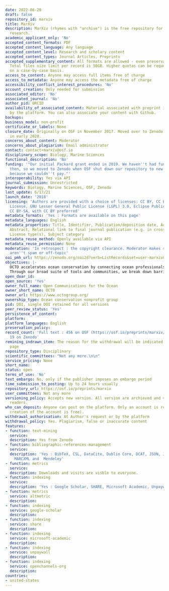 ```yaml
---
date: 2022-06-20
draft: false
repository_id: marxiv
title: MarXiv
description: MarXiv (rhymes with "archive") is the free repository for ocean and marine-climate
  research.
academic_applicant_only: 'No'
accepted_content_formats: PDF
accepted_content_language: Any language
accepted_content_level: Research and scholary content
accepted_content_types: Journal Articles, Preprints
accepted_supplementary_content: All formats are allowed - even preservation unfriendly.
  Total files size limit per record is 50GB. Higher quotas can be requested and granted
  on a case-by-case basis.
access_to_content: Anyone may access full items free of charge
access_to_metadata: Anyone may access the metadata free of charge
accessibility_conflict_interest_procedures: 'No'
account_creation: Only needed for submission
associated_editor: 'No'
associated_journal: 'No'
author_pid: ORCID
availability_of_associated_content: Material associated with preprint is hosted also
  by the platform. You can also associate your content with Github.
backups:
business_model: non-profit
certificate_or_labels: None
closure_date: Originally on OSF in November 2017. Moved over to Zenodo permanently
  in early 2020.
concerns_about_content: Moderator
concerns_about_plagiarism: Email administrator
contact: contact+marxiv@osf.io
disciplinary_scope: Biology, Marine Sciences
functional_description: 'No'
funding: '"Our initial Packard grant ended in 2019. We haven''t had funding since
  then, so we moved to Zenodo when OSF shut down our repository to new submissions
  because we couldn''t pay."'
interoperability: Yes via API
journal_submission: Unrestricted
keywords: Biology, Marine Sciences, OSF, Zenodo
last_update: 6/17/21
launch_date: '2018'
licensing: 'Authors are provided with a choice of licenses: CC BY, CC BY-NC-ND, No
  License, GNU Lesser General Public License (LGPL) 3.0, Eclipse Public License 1.0,
  CC BY-SA, with CC BY preferred'
metadata_formats: 'Yes : Formats are available on this page'
metadata_languages: English
metadata_properties: Title, Identifier, Publication/deposition date, Author name(s),
  Abstract, Relational link to final journal publication (e.g. in crossref metadata),
  License type(s), Subject category
metadata_reuse_method: Openly available via API
metadata_reuse_permission: None
moderation: 'In retrospect : the copyright clearance. Moderator makes sure things
  aren''t spam or off-topic'
oai_pmh_url: https://zenodo.org/oai2d?verb=ListRecords&set=user-marxiv&metadataPrefix=oai_dc
objectives: |-
  OCTO accelerates ocean conservation by connecting ocean professionals to the knowledge and networks they need.
  Through our broad suite of tools and communities, we break down barriers to knowledge – empowering ocean professionals to apply best practices and science worldwide.
open_doar_id:
open_source: 'Yes'
owner_full_name: Open Communications for the Ocean
owner_short_name: OCTO
owner_url: https://www.octogroup.org/
ownership_type: Ocean conservation nonprofit group
pid: DOI, single DOI retained for all versions
peer_review_status: 'Yes'
persistence_of_content:
platform:
platform_languages: English
preservation_policy:
record_count: 'Full text : 456 on OSF (https://osf.io/preprints/marxiv/discover) and
  19 on Zenodo'
remining_indrawn_item: The reason for the withdrawal will be indicated on a tombstone
  page
repository_type: Disciplinary
scientific_committees: "Not any more.\n\n"
service_pricing: None
short_name:
status: open
terms_of_use: 'No'
text_embargo: No, only if the publisher imposes an embargo period
time_submission_to_posting: Up to 24 hours usually
repository_url: https://osf.io/preprints/marxiv
user_committees: Not any more
versioning_policy: Accepts new version. All version are archieved and visible for
  readers.
who_can_deposit: Anyone can post on the platform. Only an account is required ( The
  creation of the account is free).
withdrawal_authorisation: At Author's request or by the platform
withdrawal_policy: Yes. Plagiarism, false or inaccurate content
features:
- function: text-mining
  service:
  description: Yes from Zenodo
- function: bibliographic-references-management
  service:
  description: 'Yes : BibTeX, CSL, DataCite, Dublin Core, DCAT, JSON, JSON-LD, GeoJSON,
    MARCXML and  Mendeley'
- function: metrics
  service:
  description: Downloads and visits are visble to everyone.
- function: indexing
  service:
  description: 'Yes : Google Scholar, SHARE, Microsoft Academic, Unpaywall, OpenChannels.org'
- function: metrics
  service: altmetric
  description:
- function: indexing
  service: google-scholar
  description:
- function: indexing
  service: share
  description:
- function: indexing
  service: microsoft-academic
  description:
- function: indexing
  service: unpaywall
  description:
- function: indexing
  service: openchannels-org
  description:
countries:
- united-states
---
```



